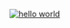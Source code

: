 [![hello world](https://octodex.github.com/images/original.png)](https://octodex.github.com/)
<!-- ### Hi there 👋 -->
<!--
[![Anurag's github stats](https://github-readme-stats.vercel.app/api?username=btea&show_icons=true&theme=tokyonight)](https://github.com/anuraghazra/github-readme-stats)
-->
<!-- [![svg test](https://btea.site/fileApi/image?username=btea&color=aqua)](https://github.com) -->
<!-- [![svg test](https://btea.site/fileApi/image?username=btea&type=text&text=天空高远，大风吟唱······)](https://github.com) -->
<!-- [![svg test](https://btea.site/fileApi/image?type=animate&text=天空高远，大风吟唱······&width=450)](https://github.com) -->

<!--![](https://visitor-badge.glitch.me/badge?page_id=btea.btea)-->
<!--
**btea/btea** is a ✨ _special_ ✨ repository because its `README.md` (this file) appears on your GitHub profile.

Here are some ideas to get you started:

- 🔭 I’m currently working on ...
- 🌱 I’m currently learning ...
- 👯 I’m looking to collaborate on ...
- 🤔 I’m looking for help with ...
- 💬 Ask me about ...
- 📫 How to reach me: ...
- 😄 Pronouns: ...
- ⚡ Fun fact: ...
-->
